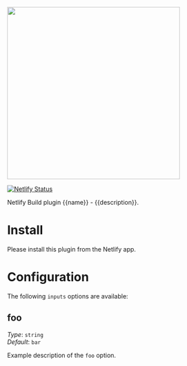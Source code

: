 <img src="static/logo.png" width="400"/><br>

[![Netlify Status](https://api.netlify.com/api/v1/badges/{{siteId}}/deploy-status)](https://app.netlify.com/sites/{{username}}/deploys)

Netlify Build plugin {{name}} - {{description}}.

# Install

Please install this plugin from the Netlify app.

# Configuration

The following `inputs` options are available:

## foo

_Type_: `string`\
_Default_: `bar`

Example description of the `foo` option.
